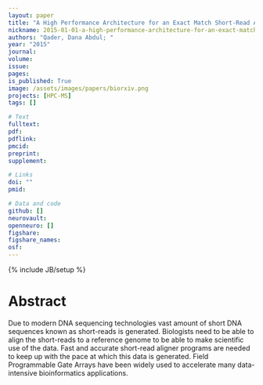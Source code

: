 ```yaml
---
layout: paper
title: "A High Performance Architecture for an Exact Match Short-Read Aligner Using Burrows-Wheeler Aligner on FPGAs"
nickname: 2015-01-01-a-high-performance-architecture-for-an-exact-match-short-read-aligner-using-burrows-wheeler-aligner-on-fpgas
authors: "Qader, Dana Abdul; "
year: "2015"
journal: 
volume: 
issue:
pages: 
is_published: True
image: /assets/images/papers/biorxiv.png
projects: [HPC-MS]
tags: []

# Text
fulltext:
pdf:
pdflink:
pmcid:
preprint: 
supplement:

# Links
doi: ""
pmid:

# Data and code
github: []
neurovault:
openneuro: []
figshare:
figshare_names:
osf:
---
```

{% include JB/setup %}

# Abstract

Due to modern DNA sequencing technologies vast amount of short DNA sequences known as short-reads is generated. Biologists need to be able to align the short-reads to a reference genome to be able to make scientific use of the data. Fast and accurate short-read aligner programs are needed to keep up with the pace at which this data is generated. Field Programmable Gate Arrays have been widely used to accelerate many data-intensive bioinformatics applications.
